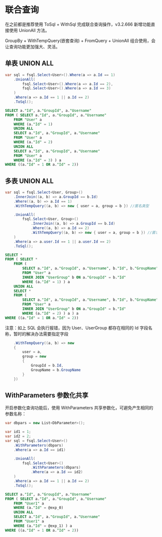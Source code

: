 # 联合查询

在之前都是推荐使用 ToSql + WithSql 完成联合查询操作，v3.2.666 新增功能直接使用 UnionAll 方法。

GroupBy + WithTempQuery(嵌套查询) + FromQuery + UnionAll 组合使用，会让查询功能更加强大、灵活。

## 单表 UNION ALL

```csharp
var sql = fsql.Select<User>().Where(a => a.Id == 1)
    .UnionAll(
        fsql.Select<User>().Where(a => a.Id == 2),
        fsql.Select<User>().Where(a => a.Id == 3)
    )
    .Where(a => a.Id == 1 || a.Id == 2)
    .ToSql();
```

```sql
SELECT a."Id", a."GroupId", a."Username"
FROM ( SELECT a."Id", a."GroupId", a."Username"
    FROM "User" a
    WHERE (a."Id" = 1)
    UNION ALL
    SELECT a."Id", a."GroupId", a."Username"
    FROM "User" a
    WHERE (a."Id" = 2)
    UNION ALL
    SELECT a."Id", a."GroupId", a."Username"
    FROM "User" a
    WHERE (a."Id" = 3) ) a
WHERE ((a."Id" = 1 OR a."Id" = 2))
```

## 多表 UNION ALL

```csharp
var sql = fsql.Select<User, Group>()
    .InnerJoin((a, b) => a.GroupId == b.Id)
    .Where((a, b) => a.Id == 1)
    .WithTempQuery((a, b) => new { user = a, group = b }) //匿名类型

    .UnionAll(
        fsql.Select<User, Group>()
            .InnerJoin((a, b) => a.GroupId == b.Id)
            .Where((a, b) => a.Id == 2)
            .WithTempQuery((a, b) => new { user = a, group = b }) //匿名类型
    )
    .Where(a => a.user.Id == 1 || a.user.Id == 2)
    .ToSql();
```

```sql
SELECT *
FROM ( SELECT *
    FROM (
        SELECT a."Id", a."GroupId", a."Username", b."Id", b."GroupName"
        FROM "User" a
        INNER JOIN "UserGroup" b ON a."GroupId" = b."Id"
        WHERE (a."Id" = 1) ) a
    UNION ALL
    SELECT *
    FROM (
        SELECT a."Id", a."GroupId", a."Username", b."Id", b."GroupName"
        FROM "User" a
        INNER JOIN "UserGroup" b ON a."GroupId" = b."Id"
        WHERE (a."Id" = 2) ) a ) a
WHERE ((a."Id" = 1 OR a."Id" = 2))
```

注意：如上 SQL 会执行报错，因为 User、UserGroup 都存在相同的 Id 字段名称，暂时的解决办法需要指定字段

```csharp
    .WithTempQuery((a, b) => new
    {
        user = a,
        group = new
        {
            GroupId = b.Id,
            GroupName = b.GroupName
        }
    })
```

## WithParameters 参数化共享

开启参数化查询功能后，使用 WithParameters 共享参数化，可避免产生相同的参数名称：

```csharp
var dbpars = new List<DbParameter>();

var id1 = 1;
var id2 = 2;
var sql = fsql.Select<User>()
    .WithParameters(dbpars)
    .Where(a => a.Id == id1)

    .UnionAll(
        fsql.Select<User>()
            .WithParameters(dbpars)
            .Where(a => a.Id == id2)
    )
    .Where(a => a.Id == 1 || a.Id == 2)
    .ToSql();
```

```sql
SELECT a."Id", a."GroupId", a."Username"
FROM ( SELECT a."Id", a."GroupId", a."Username"
    FROM "User1" a
    WHERE (a."Id" = @exp_0)
    UNION ALL
    SELECT a."Id", a."GroupId", a."Username"
    FROM "User1" a
    WHERE (a."Id" = @exp_1) ) a
WHERE ((a."Id" = 1 OR a."Id" = 2))
```
